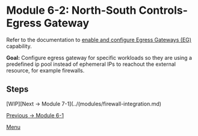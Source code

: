 # Module 6-2: North-South Controls-Egress Gateway

Refer to the documentation to [enable and configure Egress Gateways (EG)](https://docs.tigera.io/networking/egress-gateway) capability.

**Goal:** Configure egress gateway for specific workloads so they are using a predefined ip pool instead of ephemeral IPs to reachout the external resource, for example firewalls. 

## Steps

[WIP][Next -> Module 7-1](../(modules/firewall-integration.md)

[Previous -> Module 6-1](../modules/egress-access-controls.md)

[Menu](../README.md)